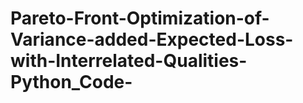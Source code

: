 # Pareto-Front-Optimization-of-Variance-added-Expected-Loss-with-Interrelated-Qualities-Python_Code-